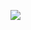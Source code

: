 ![](https://raw.githubusercontent.com/15rih/github-stats/master/generated/overview.svg#gh-dark-mode-only)
